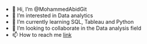 - 👋 Hi, I’m @MohammedAbidGit
- 👀 I’m interested in Data analytics
- 🌱 I’m currently learning SQL, Tableau and Python
- 💞️ I’m looking to collaborate in the Data analysis field
- 📫 How to reach me [link](abid_126@hotmail.co.uk)

<!---
MohammedAbidGit/MohammedAbidGit is a ✨ special ✨ repository because its `README.md` (this file) appears on your GitHub profile.
You can click the Preview link to take a look at your changes.
--->
